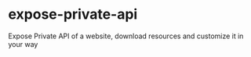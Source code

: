 # expose-private-api
Expose Private API of a website, download resources and customize it in your way
